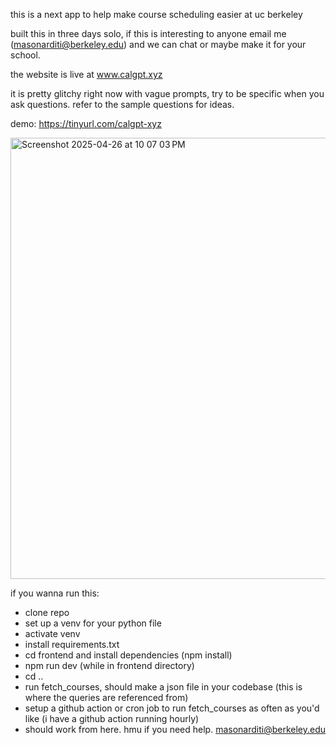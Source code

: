 this is a next app to help make course scheduling easier at uc berkeley

built this in three days solo, if this is interesting to anyone email me (masonarditi@berkeley.edu) and we can chat or maybe make it for your school.

the website is live at www.calgpt.xyz

it is pretty glitchy right now with vague prompts, try to be specific when you ask questions. refer to the sample questions for ideas.

demo: https://tinyurl.com/calgpt-xyz

<img width="706" alt="Screenshot 2025-04-26 at 10 07 03 PM" src="https://github.com/user-attachments/assets/d9545e5c-6a42-4493-aba5-c6e65d43f169" />

if you wanna run this:
- clone repo
- set up a venv for your python file
- activate venv
- install requirements.txt
- cd frontend and install dependencies (npm install)
- npm run dev (while in frontend directory)
- cd ..
- run fetch_courses, should make a json file in your codebase (this is where the queries are referenced from)
- setup a github action or cron job to run fetch_courses as often as you'd like (i have a github action running hourly)
- should work from here. hmu if you need help. masonarditi@berkeley.edu
